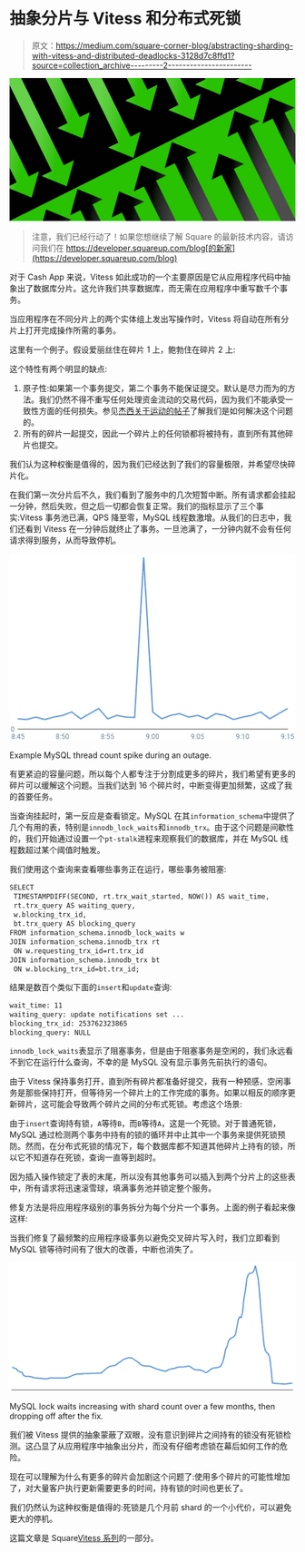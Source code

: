 # 抽象分片与 Vitess 和分布式死锁

> 原文：<https://medium.com/square-corner-blog/abstracting-sharding-with-vitess-and-distributed-deadlocks-3128d7c8ffd1?source=collection_archive---------2----------------------->

![](img/434ec9da8dac98a6235917a4d0c84ec5.png)

> 注意，我们已经行动了！如果您想继续了解 Square 的最新技术内容，请访问我们在 https://developer.squareup.com/blog[的新家](https://developer.squareup.com/blog)

对于 Cash App 来说，Vitess 如此成功的一个主要原因是它从应用程序代码中抽象出了数据库分片。这允许我们共享数据库，而无需在应用程序中重写数千个事务。

当应用程序在不同分片上的两个实体组上发出写操作时，Vitess 将自动在所有分片上打开完成操作所需的事务。

这里有一个例子。假设爱丽丝住在碎片 1 上，鲍勃住在碎片 2 上:

这个特性有两个明显的缺点:

1.  原子性:如果第一个事务提交，第二个事务不能保证提交。默认是尽力而为的方法。我们仍然不得不重写任何处理资金流动的交易代码，因为我们不能承受一致性方面的任何损失。参见[杰西关于运动的帖子](/square-corner-blog/remodeling-cash-app-payments-539e1f6c4276)了解我们是如何解决这个问题的。
2.  所有的碎片一起提交，因此一个碎片上的任何锁都将被持有，直到所有其他碎片也提交。

我们认为这种权衡是值得的，因为我们已经达到了我们的容量极限，并希望尽快碎片化。

在我们第一次分片后不久，我们看到了服务中的几次短暂中断。所有请求都会挂起一分钟，然后失败，但之后一切都会恢复正常。我们的指标显示了三个事实:Vitess 事务池已满，QPS 降至零，MySQL 线程数激增。从我们的日志中，我们还看到 Vitess 在一分钟后就终止了事务。一旦池满了，一分钟内就不会有任何请求得到服务，从而导致停机。

![](img/cc3d2c3efd20ab638e693d9e71359a83.png)

Example MySQL thread count spike during an outage.

有更紧迫的容量问题，所以每个人都专注于分割成更多的碎片，我们希望有更多的碎片可以缓解这个问题。当我们达到 16 个碎片时，中断变得更加频繁，这成了我的首要任务。

当查询挂起时，第一反应是查看锁定。MySQL 在其`information_schema`中提供了几个有用的表，特别是`innodb_lock_waits`和`innodb_trx`。由于这个问题是间歇性的，我们开始通过设置一个`pt-stalk`进程来观察我们的数据库，并在 MySQL 线程数超过某个阈值时触发。

我们使用这个查询来查看哪些事务正在运行，哪些事务被阻塞:

```
SELECT
 TIMESTAMPDIFF(SECOND, rt.trx_wait_started, NOW()) AS wait_time,
 rt.trx_query AS waiting_query,
 w.blocking_trx_id,
 bt.trx_query AS blocking_query
FROM information_schema.innodb_lock_waits w
JOIN information_schema.innodb_trx rt
 ON w.requesting_trx_id=rt.trx_id
JOIN information_schema.innodb_trx bt
 ON w.blocking_trx_id=bt.trx_id;
```

结果是数百个类似下面的`insert`和`update`查询:

```
wait_time: 11
waiting_query: update notifications set ...
blocking_trx_id: 253762323865
blocking_query: NULL
```

`innodb_lock_waits`表显示了阻塞事务，但是由于阻塞事务是空闲的，我们永远看不到它在运行什么查询，不幸的是 MySQL 没有显示事务先前执行的语句。

由于 Vitess 保持事务打开，直到所有碎片都准备好提交，我有一种预感，空闲事务是那些保持打开，但等待另一个碎片上的工作完成的事务。如果以相反的顺序更新碎片，这可能会导致两个碎片之间的分布式死锁。考虑这个场景:

由于`insert`查询持有锁，`A`等待`B`，而`B`等待`A`，这是一个死锁。对于普通死锁，MySQL 通过检测两个事务中持有的锁的循环并中止其中一个事务来提供死锁预防。然而，在分布式死锁的情况下，每个数据库都不知道其他碎片上持有的锁，所以它不知道存在死锁，查询一直等到超时。

因为插入操作锁定了表的末尾，所以没有其他事务可以插入到两个分片上的这些表中，所有请求将迅速滚雪球，填满事务池并锁定整个服务。

修复方法是将应用程序级别的事务拆分为每个分片一个事务。上面的例子看起来像这样:

当我们修复了最频繁的应用程序级事务以避免交叉碎片写入时，我们立即看到 MySQL 锁等待时间有了很大的改善，中断也消失了。

![](img/ed1c344a3d172d1d553ae2ad70b18317.png)

MySQL lock waits increasing with shard count over a few months, then dropping off after the fix.

我们被 Vitess 提供的抽象蒙蔽了双眼，没有意识到碎片之间持有的锁没有死锁检测。这凸显了从应用程序中抽象出分片，而没有仔细考虑锁在幕后如何工作的危险。

现在可以理解为什么有更多的碎片会加剧这个问题了:使用多个碎片的可能性增加了，对大量客户执行更新需要更多的时间，持有锁的时间也更长了。

我们仍然认为这种权衡是值得的:死锁是几个月前 shard 的一个小代价，可以避免更大的停机。

这篇文章是 Square[Vitess 系列](/square-corner-blog/sharding-cash-10280fa3ef3b)的一部分。
